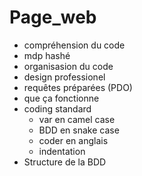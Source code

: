 # Page_web

- compréhension du code
- mdp hashé
- organisasion du code
- design professionel
- requêtes préparées (PDO)
- que ça fonctionne
- coding standard
    - var en camel case
    - BDD en snake case
    - coder en anglais
    - indentation
- Structure de la BDD